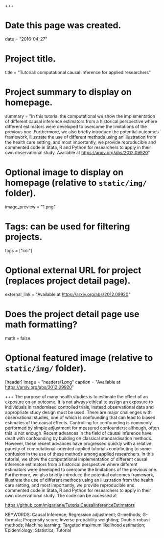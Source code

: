 +++
# Date this page was created.
date = "2016-04-27"

# Project title.
title = "Tutorial: computational causal inference for applied researchers"

# Project summary to display on homepage.
summary = "In this tutorial the computational we show the implementation of different causal inference estimators from a historical perspective where different estimators were developed to overcome the limitations of the previous one. Furthermore, we also briefly introduce the potential outcomes framework, illustrate the use of different methods using an illustration from the health care setting, and most importantly, we provide reproducible and commented code in Stata, R and Python for researchers to apply in their own observational study. Available at https://arxiv.org/abs/2012.09920"  

# Optional image to display on homepage (relative to `static/img/` folder).
image_preview = "1.png"

# Tags: can be used for filtering projects.
tags = ["cci"]

# Optional external URL for project (replaces project detail page).
external_link = "Available at https://arxiv.org/abs/2012.09920"

# Does the project detail page use math formatting?
math = false

# Optional featured image (relative to `static/img/` folder).
[header]
image = "headers/1.png"
caption = "Available at https://arxiv.org/abs/2012.09920"

+++
The purpose of many health studies is to estimate the effect of an exposure on an outcome. It is not always ethical to assign an exposure to individuals in randomised controlled trials, instead observational data and appropriate study design must be used. There are major challenges with observational studies, one of which is confounding that can lead to biased estimates of the causal effects. Controlling for confounding is commonly performed by simple adjustment for measured confounders; although, often this is not enough. Recent advances in the field of causal inference have dealt with confounding by building on classical standardisation methods. However, these recent advances have progressed quickly with a relative paucity of computational-oriented applied tutorials contributing to some confusion in the use of these methods among applied researchers. In this tutorial, we show the computational implementation of different causal inference estimators from a historical perspective where different estimators were developed to overcome the limitations of the previous one. Furthermore, we also briefly introduce the potential outcomes framework, illustrate the use of different methods using an illustration from the health care setting, and most importantly, we provide reproducible and commented code in Stata, R and Python for researchers to apply in their own observational study. The code can be accessed at

https://github.com/migariane/TutorialCausalInferenceEstimators  

KEYWORDS: Causal Inference; Regression adjustment; G-methods; G-formula; Propensity score; Inverse probability weighting; Double-robust methods; Machine learning; Targeted maximum likelihood estimation; Epidemiology; Statistics; Tutorial  